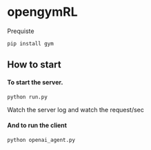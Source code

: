 # opengymRL

Prequiste
```
pip install gym
```

## How to start

#### To start the server.
```
python run.py
```
Watch the server log and watch the request/sec

#### And to run the client 
```
python openai_agent.py
```
